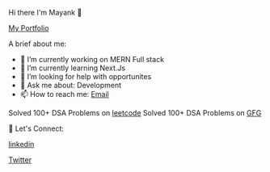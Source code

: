 Hi there  I'm Mayank 👨
<!-- 
**Mayankmishra110/Mayankmishra110** is a ✨ _special_ ✨ repository because its `README.md` (this file) appears on your GitHub profile.
 -->
[My Portfolio](https://mayankcseportfolio.netlify.app/)

A brief about me:

- 🔭 I’m currently working on MERN Full stack 
- 🌱 I’m currently learning Next.Js
- 🤔 I’m looking for help with opportunites
- 💬 Ask me about: Development 
- 📫 How to reach me: [Email](kmmay15@gmail.com)

Solved 100+ DSA Problems on [leetcode](https://leetcode.com/Mayank110/)
Solved 100+ DSA Problems on [GFG](https://auth.geeksforgeeks.org/user/kmmay15/)

🔗 Let's Connect:

[linkedin](https://www.linkedin.com/in/mayankmishracse/)

[Twitter](https://twitter.com/mayankkrmishra0)
‍

